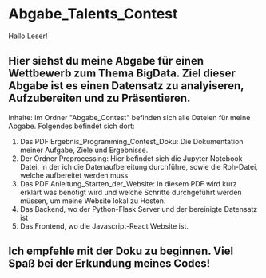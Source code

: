 # Abgabe_Talents_Contest

Hallo Leser!

Hier siehst du meine Abgabe für einen Wettbewerb zum Thema BigData. Ziel dieser Abgabe ist es einen Datensatz zu analyiseren, Aufzubereiten und zu Präsentieren. 
-
Inhalte:
Im Ordner "Abgabe_Contest" befinden sich alle Dateien für meine Abgabe. Folgendes befindet sich dort:

1. Das PDF Ergebnis_Programming_Contest_Doku: Die Dokumentation meiner Aufgabe, Ziele und Ergebnisse.
2. Der Ordner Preprocessing: Hier befindet sich die Jupyter Notebook Datei, in der ich die Datenaufbereitung durchführe, sowie die Roh-Datei, welche aufbereitet werden muss
3. Das PDF Anleitung_Starten_der_Website: In diesem PDF wird kurz erklärt was benötigt wird und welche Schritte durchgeführt werden müssen, um meine Website lokal zu Hosten.
4. Das Backend, wo der Python-Flask Server und der bereinigte Datensatz ist
5. Das Frontend, wo die Javascript-React Website ist. 

Ich empfehle mit der Doku zu beginnen. 
Viel Spaß bei der Erkundung meines Codes!
-
